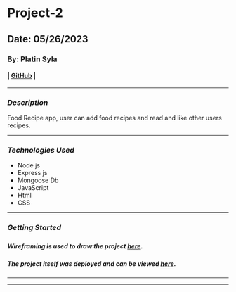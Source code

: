 # Project-2
## Date: 05/26/2023

### By: Platin Syla 

####  | [GitHub](https://github.com/platinyy/Project-2) |

---

### **_Description_**

Food Recipe app, user can add food recipes and read and like other users recipes.

---
### **_Technologies Used_**

- Node js
- Express js
- Mongoose Db
- JavaScript
- Html
- CSS 

---

### **_Getting Started_**

##### 

##### Wireframing is used to draw the project [here](https://drive.google.com/file/d/1gdYvHI0zuzoZfYshRnn9xK5KgP4Zilbg/view?usp=sharing).

##### The project itself was deployed and can be viewed [here](hhttps://lucid.app/lucidchart/1b56f03d-fba9-4972-9cd6-a2434cf82895/edit?viewport_loc=-105%2C-76%2C1963%2C1018%2C0_0&invitationId=inv_6ead6509-36ba-42d7-a780-1dee7a38f1c1).



---








---

